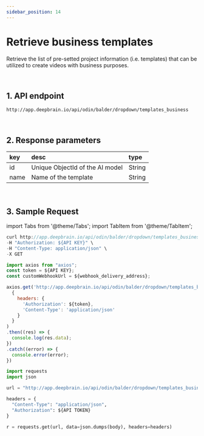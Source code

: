 ```yaml
---
sidebar_position: 14
---
```


# Retrieve business templates

Retrieve the list of pre-setted project information (i.e. templates) that can be utilized to create videos with business purposes.

<br/>

## 1. API endpoint

```http
http://app.deepbrain.io/api/odin/balder/dropdown/templates_business
```

<br/>

## 2. Response parameters

|key|desc|type|
|:---|:---|:---|
|id|Unique ObjectId of the AI model| String|
|name|Name of the template|String|

<br/>


## 3. Sample Request

import Tabs from '@theme/Tabs';
import TabItem from '@theme/TabItem';

<Tabs>
<TabItem value="curl" label="cURL">

```js
curl http://app.deepbrain.io/api/odin/balder/dropdown/templates_business \
-H "Authorization: ${API KEY}" \
-H "Content-Type: application/json" \
-X GET 
```

</TabItem>
<TabItem value="js" label="Node.js">

```js
import axios from "axios";
const token = ${API KEY};
const customWebhookUrl = ${webhook_delivery_address};

axios.get('http://app.deepbrain.io/api/odin/balder/dropdown/templates_business', 
  {
    headers: {
      'Authorization': ${token},
      'Content-Type': 'application/json'
    }
  }
)
.then((res) => {
  console.log(res.data);
})
.catch((error) => {
  console.error(error);
})
```

</TabItem>
<TabItem value="py" label="Python">

```py
import requests
import json

url = "http://app.deepbrain.io/api/odin/balder/dropdown/templates_business"

headers = {
  "Content-Type": "application/json",
  "Authorization": ${API TOKEN}
}

r = requests.get(url, data=json.dumps(body), headers=headers)
```

</TabItem>
</Tabs>
